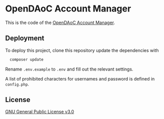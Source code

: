 # OpenDAoC Account Manager

This is the code of the [OpenDAoC Account Manager](https://account.atlasfreeshard.com).



## Deployment

To deploy this project, clone this repository update the dependencies with

```bash
  composer update
```

Rename `.env.example` to `.env` and fill out the relevant settings.


A list of prohibited characters for usernames and password is defined in `config.php`.


## License

[GNU General Public License v3.0](https://choosealicense.com/licenses/gpl-3.0/)